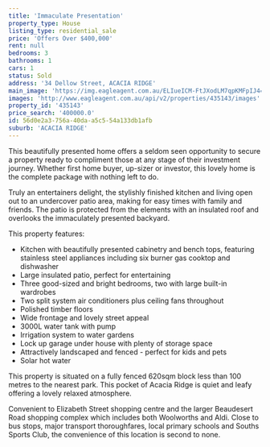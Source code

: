 ```yaml
---
title: 'Immaculate Presentation'
property_type: House
listing_type: residential_sale
price: 'Offers Over $400,000'
rent: null
bedrooms: 3
bathrooms: 1
cars: 1
status: Sold
address: '34 Dellow Street, ACACIA RIDGE'
main_image: 'https://img.eagleagent.com.au/ELIueICM-FtJXodLM7qpKMFpIJ4=/1280x854/smart/https://s3-us-west-2.amazonaws.com/eagleagent-orig/images/6820919/124262614-image-M.jpg'
images: 'http://www.eagleagent.com.au/api/v2/properties/435143/images'
property_id: '435143'
price_search: '400000.0'
id: 56d0e2a3-756a-40da-a5c5-54a133db1afb
suburb: 'ACACIA RIDGE'
---
```

This beautifully presented home offers a seldom seen opportunity to secure a property ready to compliment those at any stage of their investment journey. Whether first home buyer, up-sizer or investor, this lovely home is the complete package with nothing left to do.

Truly an entertainers delight, the stylishly finished kitchen and living open out to an undercover patio area, making for easy times with family and friends. The patio is protected from the elements with an insulated roof and overlooks the immaculately presented backyard.

This property features:

* Kitchen with beautifully presented cabinetry and bench tops, featuring stainless steel appliances including six burner gas cooktop and dishwasher
* Large insulated patio, perfect for entertaining
* Three good-sized and bright bedrooms, two with large built-in wardrobes
* Two split system air conditioners plus ceiling fans throughout
* Polished timber floors
* Wide frontage and lovely street appeal
* 3000L water tank with pump
* Irrigation system to water gardens
* Lock up garage under house with plenty of storage space
* Attractively landscaped and fenced - perfect for kids and pets
* Solar hot water

This property is situated on a fully fenced 620sqm block less than 100 metres to the nearest park. This pocket of Acacia Ridge is quiet and leafy offering a lovely relaxed atmosphere.

Convenient to Elizabeth Street shopping centre and the larger Beaudesert Road shopping complex which includes both Woolworths and Aldi. Close to bus stops, major transport thoroughfares, local primary schools and Souths Sports Club, the convenience of this location is second to none.